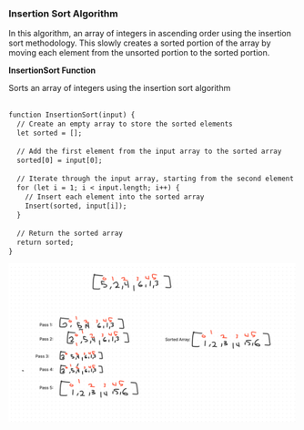 ### Insertion Sort Algorithm



In this algorithm, an array of integers in ascending order using the insertion sort methodology. This slowly creates a sorted portion of the array by moving each element from the unsorted portion to the sorted portion.

**InsertionSort Function**

Sorts an array of integers using the insertion sort algorithm

```

function InsertionSort(input) {
  // Create an empty array to store the sorted elements
  let sorted = [];

  // Add the first element from the input array to the sorted array
  sorted[0] = input[0];

  // Iterate through the input array, starting from the second element
  for (let i = 1; i < input.length; i++) {
    // Insert each element into the sorted array
    Insert(sorted, input[i]);
  }

  // Return the sorted array
  return sorted;
}
```
![Insertsion](../insertion/assets/insertion.png)
